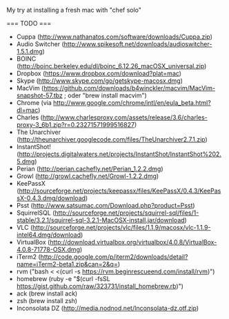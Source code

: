 My try at installing a fresh mac with "chef solo"

=== TODO ===

- Cuppa (http://www.nathanatos.com/software/downloads/Cuppa.zip)
- Audio Switcher (http://www.spikesoft.net/downloads/audioswitcher-1.5.1.dmg)
- BOINC (http://boinc.berkeley.edu/dl/boinc_6.12.26_macOSX_universal.zip)
- Dropbox (https://www.dropbox.com/download?plat=mac)
- Skype (http://www.skype.com/go/getskype-macosx.dmg)
- MacVim (https://github.com/downloads/b4winckler/macvim/MacVim-snapshot-57.tbz ; oder "brew install macvim")
- Chrome (via http://www.google.com/chrome/intl/en/eula_beta.html?dl=mac)
- Charles (http://www.charlesproxy.com/assets/release/3.6/charles-proxy-3_6b1.zip?r=0.23271571999516827)
- The Unarchiver (http://theunarchiver.googlecode.com/files/TheUnarchiver2.7.1.zip)
- InstantShot! (http://projects.digitalwaters.net/projects/InstantShot/InstantShot%202.5.dmg)
- Perian (http://perian.cachefly.net/Perian_1.2.2.dmg)
- Growl (http://growl.cachefly.net/Growl-1.2.2.dmg)
- KeePassX (http://sourceforge.net/projects/keepassx/files/KeePassX/0.4.3/KeePassX-0.4.3.dmg/download)
- Psst (http://www.satsumac.com/Download.php?product=Psst)
- SquirrelSQL (http://sourceforge.net/projects/squirrel-sql/files/1-stable/3.2.1/squirrel-sql-3.2.1-MacOSX-install.jar/download)
- VLC (http://sourceforge.net/projects/vlc/files/1.1.9/macosx/vlc-1.1.9-intel64.dmg/download)
- VirtualBox (http://download.virtualbox.org/virtualbox/4.0.8/VirtualBox-4.0.8-71778-OSX.dmg)
- iTerm2 (http://code.google.com/p/iterm2/downloads/detail?name=iTerm2-beta1.zip&can=2&q=)
- rvm ("bash < <(curl -s https://rvm.beginrescueend.com/install/rvm)")
- homebrew (ruby -e "$(curl -fsSL https://gist.github.com/raw/323731/install_homebrew.rb)")
- ack (brew install ack)
- zsh (brew install zsh)
- Inconsolata DZ (http://media.nodnod.net/Inconsolata-dz.otf.zip)
